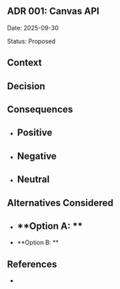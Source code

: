 ## ADR 001: Canvas API
Date: 2025-09-30

Status: Proposed

## Context

## Decision

## Consequences
- **Positive**
  -
- **Negative**
  - 
- **Neutral**
  - 

## Alternatives Considered
- **Option A: **
  - 
- **Option B: **

## References
- 
